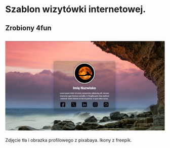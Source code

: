 # Szablon wizytówki internetowej.
## Zrobiony 4fun
![Screenshot](https://raw.githubusercontent.com/01001010anek/fajna-wizytowka/main/screen.png) <br>
---
Zdjęcie tła i obrazka profilowego z pixabaya. Ikony z freepik.
